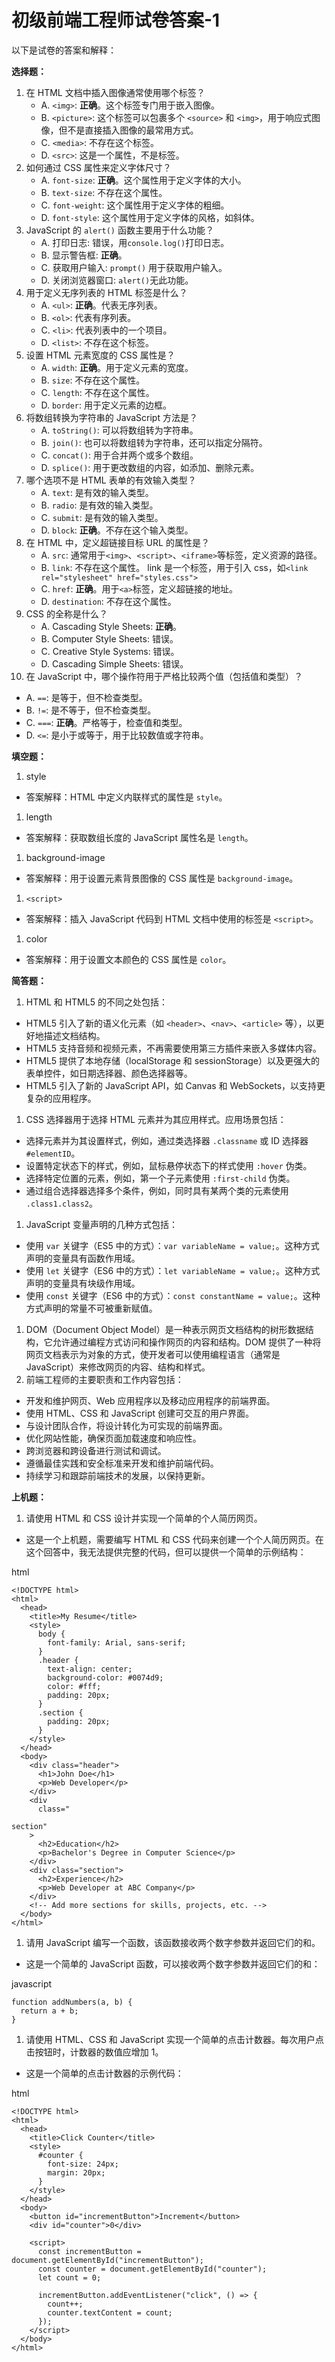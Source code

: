 # 初级前端工程师试卷答案-1

以下是试卷的答案和解释：

**选择题：**

1. 在 HTML 文档中插入图像通常使用哪个标签？
   - A. `<img>`: **正确**。这个标签专门用于嵌入图像。
   - B. `<picture>`: 这个标签可以包裹多个 `<source>` 和 `<img>`，用于响应式图像，但不是直接插入图像的最常用方式。
   - C. `<media>`: 不存在这个标签。
   - D. `<src>`: 这是一个属性，不是标签。
2. 如何通过 CSS 属性来定义字体尺寸？
   - A. `font-size`: **正确**。这个属性用于定义字体的大小。
   - B. `text-size`: 不存在这个属性。
   - C. `font-weight`: 这个属性用于定义字体的粗细。
   - D. `font-style`: 这个属性用于定义字体的风格，如斜体。
3. JavaScript 的 `alert()` 函数主要用于什么功能？
   - A. 打印日志: 错误，用`console.log()`打印日志。
   - B. 显示警告框: **正确**。
   - C. 获取用户输入: `prompt()` 用于获取用户输入。
   - D. 关闭浏览器窗口: `alert()`无此功能。
4. 用于定义无序列表的 HTML 标签是什么？
   - A. `<ul>`: **正确**。代表无序列表。
   - B. `<ol>`: 代表有序列表。
   - C. `<li>`: 代表列表中的一个项目。
   - D. `<list>`: 不存在这个标签。
5. 设置 HTML 元素宽度的 CSS 属性是？
   - A. `width`: **正确**。用于定义元素的宽度。
   - B. `size`: 不存在这个属性。
   - C. `length`: 不存在这个属性。
   - D. `border`: 用于定义元素的边框。
6. 将数组转换为字符串的 JavaScript 方法是？
   - A. `toString()`: 可以将数组转为字符串。
   - B. `join()`: 也可以将数组转为字符串，还可以指定分隔符。
   - C. `concat()`: 用于合并两个或多个数组。
   - D. `splice()`: 用于更改数组的内容，如添加、删除元素。
7. 哪个选项不是 HTML 表单的有效输入类型？
   - A. `text`: 是有效的输入类型。
   - B. `radio`: 是有效的输入类型。
   - C. `submit`: 是有效的输入类型。
   - D. `block`: **正确**。不存在这个输入类型。
8. 在 HTML 中，定义超链接目标 URL 的属性是？
   - A. `src`: 通常用于`<img>`、`<script>`、`<iframe>`等标签，定义资源的路径。
   - B. `link`: 不存在这个属性。 link 是一个标签，用于引入 css，如`<link rel="stylesheet" href="styles.css">`
   - C. `href`: **正确**。用于`<a>`标签，定义超链接的地址。
   - D. `destination`: 不存在这个属性。
9. CSS 的全称是什么？
   - A. Cascading Style Sheets: **正确**。
   - B. Computer Style Sheets: 错误。
   - C. Creative Style Systems: 错误。
   - D. Cascading Simple Sheets: 错误。
10. 在 JavaScript 中，哪个操作符用于严格比较两个值（包括值和类型）？

- A. `==`: 是等于，但不检查类型。
- B. `!=`: 是不等于，但不检查类型。
- C. `===`: **正确**。严格等于，检查值和类型。
- D. `<=`: 是小于或等于，用于比较数值或字符串。

**填空题：**

1. style

- 答案解释：HTML 中定义内联样式的属性是 `style`。

1. length

- 答案解释：获取数组长度的 JavaScript 属性名是 `length`。

1. background-image

- 答案解释：用于设置元素背景图像的 CSS 属性是 `background-image`。

1. `<script>`

- 答案解释：插入 JavaScript 代码到 HTML 文档中使用的标签是 `<script>`。

1. color

- 答案解释：用于设置文本颜色的 CSS 属性是 `color`。

**简答题：**

1. HTML 和 HTML5 的不同之处包括：

- HTML5 引入了新的语义化元素（如 `<header>`、`<nav>`、`<article>` 等），以更好地描述文档结构。
- HTML5 支持音频和视频元素，不再需要使用第三方插件来嵌入多媒体内容。
- HTML5 提供了本地存储（localStorage 和 sessionStorage）以及更强大的表单控件，如日期选择器、颜色选择器等。
- HTML5 引入了新的 JavaScript API，如 Canvas 和 WebSockets，以支持更复杂的应用程序。

1. CSS 选择器用于选择 HTML 元素并为其应用样式。应用场景包括：

- 选择元素并为其设置样式，例如，通过类选择器 `.classname` 或 ID 选择器 `#elementID`。
- 设置特定状态下的样式，例如，鼠标悬停状态下的样式使用 `:hover` 伪类。
- 选择特定位置的元素，例如，第一个子元素使用 `:first-child` 伪类。
- 通过组合选择器选择多个条件，例如，同时具有某两个类的元素使用 `.class1.class2`。

1. JavaScript 变量声明的几种方式包括：

- 使用 `var` 关键字（ES5 中的方式）：`var variableName = value;`。这种方式声明的变量具有函数作用域。
- 使用 `let` 关键字（ES6 中的方式）：`let variableName = value;`。这种方式声明的变量具有块级作用域。
- 使用 `const` 关键字（ES6 中的方式）：`const constantName = value;`。这种方式声明的常量不可被重新赋值。

1. DOM（Document Object Model）是一种表示网页文档结构的树形数据结构，它允许通过编程方式访问和操作网页的内容和结构。DOM 提供了一种将网页文档表示为对象的方式，使开发者可以使用编程语言（通常是 JavaScript）来修改网页的内容、结构和样式。
2. 前端工程师的主要职责和工作内容包括：

- 开发和维护网页、Web 应用程序以及移动应用程序的前端界面。
- 使用 HTML、CSS 和 JavaScript 创建可交互的用户界面。
- 与设计团队合作，将设计转化为可实现的前端界面。
- 优化网站性能，确保页面加载速度和响应性。
- 跨浏览器和跨设备进行测试和调试。
- 遵循最佳实践和安全标准来开发和维护前端代码。
- 持续学习和跟踪前端技术的发展，以保持更新。

**上机题：**

1. 请使用 HTML 和 CSS 设计并实现一个简单的个人简历网页。

- 这是一个上机题，需要编写 HTML 和 CSS 代码来创建一个个人简历网页。在这个回答中，我无法提供完整的代码，但可以提供一个简单的示例结构：

html

```
<!DOCTYPE html>
<html>
  <head>
    <title>My Resume</title>
    <style>
      body {
        font-family: Arial, sans-serif;
      }
      .header {
        text-align: center;
        background-color: #0074d9;
        color: #fff;
        padding: 20px;
      }
      .section {
        padding: 20px;
      }
    </style>
  </head>
  <body>
    <div class="header">
      <h1>John Doe</h1>
      <p>Web Developer</p>
    </div>
    <div
      class="

section"
    >
      <h2>Education</h2>
      <p>Bachelor's Degree in Computer Science</p>
    </div>
    <div class="section">
      <h2>Experience</h2>
      <p>Web Developer at ABC Company</p>
    </div>
    <!-- Add more sections for skills, projects, etc. -->
  </body>
</html>
```

1. 请用 JavaScript 编写一个函数，该函数接收两个数字参数并返回它们的和。

- 这是一个简单的 JavaScript 函数，可以接收两个数字参数并返回它们的和：

javascript

```
function addNumbers(a, b) {
  return a + b;
}
```

1. 请使用 HTML、CSS 和 JavaScript 实现一个简单的点击计数器。每次用户点击按钮时，计数器的数值应增加 1。

- 这是一个简单的点击计数器的示例代码：

html

```
<!DOCTYPE html>
<html>
  <head>
    <title>Click Counter</title>
    <style>
      #counter {
        font-size: 24px;
        margin: 20px;
      }
    </style>
  </head>
  <body>
    <button id="incrementButton">Increment</button>
    <div id="counter">0</div>

    <script>
      const incrementButton = document.getElementById("incrementButton");
      const counter = document.getElementById("counter");
      let count = 0;

      incrementButton.addEventListener("click", () => {
        count++;
        counter.textContent = count;
      });
    </script>
  </body>
</html>
```